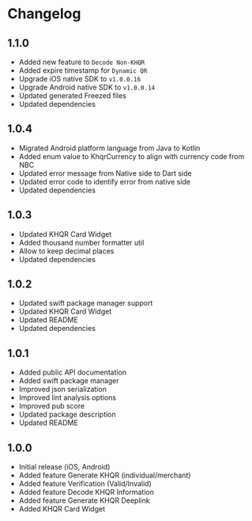 # Changelog

## 1.1.0
- Added new feature to `Decode Non-KHQR`
- Added expire timestamp for `Dynamic QR`
- Upgrade iOS native SDK to `v1.0.0.16`
- Upgrade Android native SDK to `v1.0.0.14`
- Updated generated Freezed files
- Updated dependencies

## 1.0.4
- Migrated Android platform language from Java to Kotlin
- Added enum value to KhqrCurrency to align with currency code from NBC
- Updated error message from Native side to Dart side
- Updated error code to identify error from native side
- Updated dependencies

## 1.0.3
- Updated KHQR Card Widget
- Added thousand number formatter util
- Allow to keep decimal places
- Updated dependencies

## 1.0.2
- Updated swift package manager support
- Updated KHQR Card Widget
- Updated README
- Updated dependencies

## 1.0.1
- Added public API documentation
- Added swift package manager
- Improved json serialization
- Improved lint analysis options
- Improved pub score
- Updated package description
- Updated README

## 1.0.0
- Initial release (iOS, Android)
- Added feature Generate KHQR (individual/merchant)
- Added feature Verification (Valid/Invalid)
- Added feature Decode KHQR Information
- Added feature Generate KHQR Deeplink
- Added KHQR Card Widget
